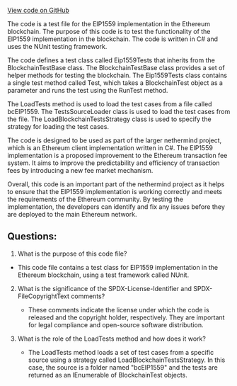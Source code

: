 [View code on GitHub](https://github.com/nethermindeth/nethermind/Ethereum.Blockchain.Block.Test/Eip1559Tests.cs)

The code is a test file for the EIP1559 implementation in the Ethereum blockchain. The purpose of this code is to test the functionality of the EIP1559 implementation in the blockchain. The code is written in C# and uses the NUnit testing framework.

The code defines a test class called Eip1559Tests that inherits from the BlockchainTestBase class. The BlockchainTestBase class provides a set of helper methods for testing the blockchain. The Eip1559Tests class contains a single test method called Test, which takes a BlockchainTest object as a parameter and runs the test using the RunTest method.

The LoadTests method is used to load the test cases from a file called bcEIP1559. The TestsSourceLoader class is used to load the test cases from the file. The LoadBlockchainTestsStrategy class is used to specify the strategy for loading the test cases.

The code is designed to be used as part of the larger nethermind project, which is an Ethereum client implementation written in C#. The EIP1559 implementation is a proposed improvement to the Ethereum transaction fee system. It aims to improve the predictability and efficiency of transaction fees by introducing a new fee market mechanism.

Overall, this code is an important part of the nethermind project as it helps to ensure that the EIP1559 implementation is working correctly and meets the requirements of the Ethereum community. By testing the implementation, the developers can identify and fix any issues before they are deployed to the main Ethereum network.
## Questions: 
 1. What is the purpose of this code file?
   - This code file contains a test class for EIP1559 implementation in the Ethereum blockchain, using a test framework called NUnit.

2. What is the significance of the SPDX-License-Identifier and SPDX-FileCopyrightText comments?
   - These comments indicate the license under which the code is released and the copyright holder, respectively. They are important for legal compliance and open-source software distribution.

3. What is the role of the LoadTests method and how does it work?
   - The LoadTests method loads a set of test cases from a specific source using a strategy called LoadBlockchainTestsStrategy. In this case, the source is a folder named "bcEIP1559" and the tests are returned as an IEnumerable of BlockchainTest objects.